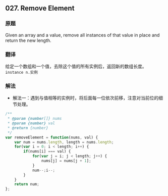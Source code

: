 ## 027. Remove Element
### 原题
Given an array and a value, remove all instances of that value in place and return the new length.
### 翻译
给定一个数组和一个值，去除这个值的所有实例后，返回新的数组长度。
`instance n.实例`
### 解法
- 解法一：遇到与值相等的实例时，将后面每一位依次前移，注意对当前位的细节处理。
```javascript
/**
 * @param {number[]} nums
 * @param {number} val
 * @return {number}
 */
var removeElement = function(nums, val) {
    var num = nums.length, length = nums.length;
    for(var i = 0; i < length; i++) {
        if(nums[i] === val) {
            for(var j = i; j < length; j++) {
                nums[j] = nums[j + 1];
            }
            num--;i--;
        }
    }
    return num;
};
```